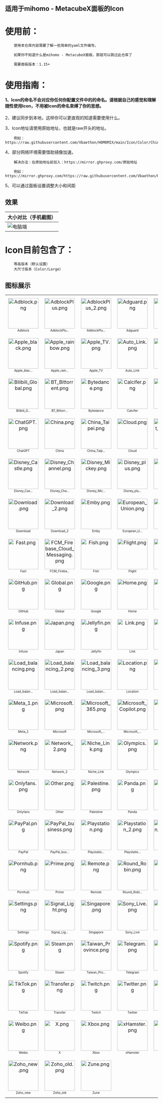 ## 适用于mihomo - MetacubeX面板的Icon

# 使用前：

        使用本仓库内容需要了解一些简单的yaml文件编写。

        如果你不知道什么是mihomo - MetacubeX面板，那就可以跳过此仓库了

        需要面板版本：1.15+

# 使用指南：

#### 1、Icon的命名不会对应你任何你配置文件中的的命名。请根据自己的感觉和理解随性使用Icon，不用被Icon的命名束缚了你的思想。

2、建议同步到本地，这样你可以更直观的知道需要使用什么。

3、Icon地址请使用原始地址，也就是raw开头的地址。

        例如：https://raw.githubusercontent.com/Vbaethon/HOMOMIX/main/Icon/Color/China.png

4、部分网络环境需要借助镜像加速。

        解决办法：在原始地址前加入：https://mirror.ghproxy.com/原始地址
        
        例如：https://mirror.ghproxy.com/https://raw.githubusercontent.com/Vbaethon/HOMOMIX/main/Icon/Color/China.png

5、可以通过面板设置调整大小和间距

## 效果

| 大小对比（手机截图） |
|---|
| ![电脑端](./Icon/Setup_3.png) |

# Icon目前包含了：

        等高版本（默认设置）
        大尺寸版本（Color/Large）



<!--start-icons-->

<!--start-icons-->

## 图标展示

<table style="width: 100%; margin: auto;"><tr>
    <td align="center" style="padding: 10px;">
        <img src="Icon/Color/Adblock.png" alt="Adblock.png" width="100" height="100"><br>
        <span style="font-size: 10px;">Adblock</span>
    </td>
    <td align="center" style="padding: 10px;">
        <img src="Icon/Color/AdblockPlus.png" alt="AdblockPlus.png" width="100" height="100"><br>
        <span style="font-size: 10px;">AdblockPlu...</span>
    </td>
    <td align="center" style="padding: 10px;">
        <img src="Icon/Color/AdblockPlus_2.png" alt="AdblockPlus_2.png" width="100" height="100"><br>
        <span style="font-size: 10px;">AdblockPlu...</span>
    </td>
    <td align="center" style="padding: 10px;">
        <img src="Icon/Color/Adguard.png" alt="Adguard.png" width="100" height="100"><br>
        <span style="font-size: 10px;">Adguard</span>
    </td>
    <td align="center" style="padding: 10px;">
        <img src="Icon/Color/AI.png" alt="AI.png" width="100" height="100"><br>
        <span style="font-size: 10px;">AI</span>
    </td>
    <td align="center" style="padding: 10px;">
        <img src="Icon/Color/Apple.png" alt="Apple.png" width="100" height="100"><br>
        <span style="font-size: 10px;">Apple</span>
    </td></tr><tr>
    <td align="center" style="padding: 10px;">
        <img src="Icon/Color/Apple_black.png" alt="Apple_black.png" width="100" height="100"><br>
        <span style="font-size: 10px;">Apple_blac...</span>
    </td>
    <td align="center" style="padding: 10px;">
        <img src="Icon/Color/Apple_rainbow.png" alt="Apple_rainbow.png" width="100" height="100"><br>
        <span style="font-size: 10px;">Apple_rain...</span>
    </td>
    <td align="center" style="padding: 10px;">
        <img src="Icon/Color/Apple_TV.png" alt="Apple_TV.png" width="100" height="100"><br>
        <span style="font-size: 10px;">Apple_TV</span>
    </td>
    <td align="center" style="padding: 10px;">
        <img src="Icon/Color/Auto_Link.png" alt="Auto_Link.png" width="100" height="100"><br>
        <span style="font-size: 10px;">Auto_Link</span>
    </td>
    <td align="center" style="padding: 10px;">
        <img src="Icon/Color/bilibili.png" alt="bilibili.png" width="100" height="100"><br>
        <span style="font-size: 10px;">bilibili</span>
    </td>
    <td align="center" style="padding: 10px;">
        <img src="Icon/Color/Bilibili_blue.png" alt="Bilibili_blue.png" width="100" height="100"><br>
        <span style="font-size: 10px;">Bilibili_b...</span>
    </td></tr><tr>
    <td align="center" style="padding: 10px;">
        <img src="Icon/Color/Bilibili_Global.png" alt="Bilibili_Global.png" width="100" height="100"><br>
        <span style="font-size: 10px;">Bilibili_G...</span>
    </td>
    <td align="center" style="padding: 10px;">
        <img src="Icon/Color/BT_Bittorrent.png" alt="BT_Bittorrent.png" width="100" height="100"><br>
        <span style="font-size: 10px;">BT_Bittorr...</span>
    </td>
    <td align="center" style="padding: 10px;">
        <img src="Icon/Color/Bytedance.png" alt="Bytedance.png" width="100" height="100"><br>
        <span style="font-size: 10px;">Bytedance</span>
    </td>
    <td align="center" style="padding: 10px;">
        <img src="Icon/Color/Calcifer.png" alt="Calcifer.png" width="100" height="100"><br>
        <span style="font-size: 10px;">Calcifer</span>
    </td>
    <td align="center" style="padding: 10px;">
        <img src="Icon/Color/Chained.png" alt="Chained.png" width="100" height="100"><br>
        <span style="font-size: 10px;">Chained</span>
    </td>
    <td align="center" style="padding: 10px;">
        <img src="Icon/Color/Chained_2.png" alt="Chained_2.png" width="100" height="100"><br>
        <span style="font-size: 10px;">Chained_2</span>
    </td></tr><tr>
    <td align="center" style="padding: 10px;">
        <img src="Icon/Color/ChatGPT.png" alt="ChatGPT.png" width="100" height="100"><br>
        <span style="font-size: 10px;">ChatGPT</span>
    </td>
    <td align="center" style="padding: 10px;">
        <img src="Icon/Color/China.png" alt="China.png" width="100" height="100"><br>
        <span style="font-size: 10px;">China</span>
    </td>
    <td align="center" style="padding: 10px;">
        <img src="Icon/Color/China_Taipei.png" alt="China_Taipei.png" width="100" height="100"><br>
        <span style="font-size: 10px;">China_Taip...</span>
    </td>
    <td align="center" style="padding: 10px;">
        <img src="Icon/Color/Cloud.png" alt="Cloud.png" width="100" height="100"><br>
        <span style="font-size: 10px;">Cloud</span>
    </td>
    <td align="center" style="padding: 10px;">
        <img src="Icon/Color/Consistent_Hashing.png" alt="Consistent_Hashing.png" width="100" height="100"><br>
        <span style="font-size: 10px;">Consistent...</span>
    </td>
    <td align="center" style="padding: 10px;">
        <img src="Icon/Color/Disney.png" alt="Disney.png" width="100" height="100"><br>
        <span style="font-size: 10px;">Disney</span>
    </td></tr><tr>
    <td align="center" style="padding: 10px;">
        <img src="Icon/Color/Disney_Castle.png" alt="Disney_Castle.png" width="100" height="100"><br>
        <span style="font-size: 10px;">Disney_Cas...</span>
    </td>
    <td align="center" style="padding: 10px;">
        <img src="Icon/Color/Disney_Channel.png" alt="Disney_Channel.png" width="100" height="100"><br>
        <span style="font-size: 10px;">Disney_Cha...</span>
    </td>
    <td align="center" style="padding: 10px;">
        <img src="Icon/Color/Disney_Mickey.png" alt="Disney_Mickey.png" width="100" height="100"><br>
        <span style="font-size: 10px;">Disney_Mic...</span>
    </td>
    <td align="center" style="padding: 10px;">
        <img src="Icon/Color/Disney_plus.png" alt="Disney_plus.png" width="100" height="100"><br>
        <span style="font-size: 10px;">Disney_plu...</span>
    </td>
    <td align="center" style="padding: 10px;">
        <img src="Icon/Color/Dolphin.png" alt="Dolphin.png" width="100" height="100"><br>
        <span style="font-size: 10px;">Dolphin</span>
    </td>
    <td align="center" style="padding: 10px;">
        <img src="Icon/Color/Douyin.png" alt="Douyin.png" width="100" height="100"><br>
        <span style="font-size: 10px;">Douyin</span>
    </td></tr><tr>
    <td align="center" style="padding: 10px;">
        <img src="Icon/Color/Download.png" alt="Download.png" width="100" height="100"><br>
        <span style="font-size: 10px;">Download</span>
    </td>
    <td align="center" style="padding: 10px;">
        <img src="Icon/Color/Download_2.png" alt="Download_2.png" width="100" height="100"><br>
        <span style="font-size: 10px;">Download_2</span>
    </td>
    <td align="center" style="padding: 10px;">
        <img src="Icon/Color/Emby.png" alt="Emby.png" width="100" height="100"><br>
        <span style="font-size: 10px;">Emby</span>
    </td>
    <td align="center" style="padding: 10px;">
        <img src="Icon/Color/European_Union.png" alt="European_Union.png" width="100" height="100"><br>
        <span style="font-size: 10px;">European_U...</span>
    </td>
    <td align="center" style="padding: 10px;">
        <img src="Icon/Color/Facebook.png" alt="Facebook.png" width="100" height="100"><br>
        <span style="font-size: 10px;">Facebook</span>
    </td>
    <td align="center" style="padding: 10px;">
        <img src="Icon/Color/Failover.png" alt="Failover.png" width="100" height="100"><br>
        <span style="font-size: 10px;">Failover</span>
    </td></tr><tr>
    <td align="center" style="padding: 10px;">
        <img src="Icon/Color/Fast.png" alt="Fast.png" width="100" height="100"><br>
        <span style="font-size: 10px;">Fast</span>
    </td>
    <td align="center" style="padding: 10px;">
        <img src="Icon/Color/FCM_Firebase_Cloud_Messaging.png" alt="FCM_Firebase_Cloud_Messaging.png" width="100" height="100"><br>
        <span style="font-size: 10px;">FCM_Fireba...</span>
    </td>
    <td align="center" style="padding: 10px;">
        <img src="Icon/Color/Fish.png" alt="Fish.png" width="100" height="100"><br>
        <span style="font-size: 10px;">Fish</span>
    </td>
    <td align="center" style="padding: 10px;">
        <img src="Icon/Color/Flight.png" alt="Flight.png" width="100" height="100"><br>
        <span style="font-size: 10px;">Flight</span>
    </td>
    <td align="center" style="padding: 10px;">
        <img src="Icon/Color/Forbidden.png" alt="Forbidden.png" width="100" height="100"><br>
        <span style="font-size: 10px;">Forbidden</span>
    </td>
    <td align="center" style="padding: 10px;">
        <img src="Icon/Color/Game.png" alt="Game.png" width="100" height="100"><br>
        <span style="font-size: 10px;">Game</span>
    </td></tr><tr>
    <td align="center" style="padding: 10px;">
        <img src="Icon/Color/GitHub.png" alt="GitHub.png" width="100" height="100"><br>
        <span style="font-size: 10px;">GitHub</span>
    </td>
    <td align="center" style="padding: 10px;">
        <img src="Icon/Color/Global.png" alt="Global.png" width="100" height="100"><br>
        <span style="font-size: 10px;">Global</span>
    </td>
    <td align="center" style="padding: 10px;">
        <img src="Icon/Color/Google.png" alt="Google.png" width="100" height="100"><br>
        <span style="font-size: 10px;">Google</span>
    </td>
    <td align="center" style="padding: 10px;">
        <img src="Icon/Color/Home.png" alt="Home.png" width="100" height="100"><br>
        <span style="font-size: 10px;">Home</span>
    </td>
    <td align="center" style="padding: 10px;">
        <img src="Icon/Color/Hong_Kong.png" alt="Hong_Kong.png" width="100" height="100"><br>
        <span style="font-size: 10px;">Hong_Kong</span>
    </td>
    <td align="center" style="padding: 10px;">
        <img src="Icon/Color/Hulu.png" alt="Hulu.png" width="100" height="100"><br>
        <span style="font-size: 10px;">Hulu</span>
    </td></tr><tr>
    <td align="center" style="padding: 10px;">
        <img src="Icon/Color/Infuse.png" alt="Infuse.png" width="100" height="100"><br>
        <span style="font-size: 10px;">Infuse</span>
    </td>
    <td align="center" style="padding: 10px;">
        <img src="Icon/Color/Japan.png" alt="Japan.png" width="100" height="100"><br>
        <span style="font-size: 10px;">Japan</span>
    </td>
    <td align="center" style="padding: 10px;">
        <img src="Icon/Color/Jellyfin.png" alt="Jellyfin.png" width="100" height="100"><br>
        <span style="font-size: 10px;">Jellyfin</span>
    </td>
    <td align="center" style="padding: 10px;">
        <img src="Icon/Color/Link.png" alt="Link.png" width="100" height="100"><br>
        <span style="font-size: 10px;">Link</span>
    </td>
    <td align="center" style="padding: 10px;">
        <img src="Icon/Color/Linkedin.png" alt="Linkedin.png" width="100" height="100"><br>
        <span style="font-size: 10px;">Linkedin</span>
    </td>
    <td align="center" style="padding: 10px;">
        <img src="Icon/Color/Linkedin_ray.png" alt="Linkedin_ray.png" width="100" height="100"><br>
        <span style="font-size: 10px;">Linkedin_r...</span>
    </td></tr><tr>
    <td align="center" style="padding: 10px;">
        <img src="Icon/Color/Load_balancing.png" alt="Load_balancing.png" width="100" height="100"><br>
        <span style="font-size: 10px;">Load_balan...</span>
    </td>
    <td align="center" style="padding: 10px;">
        <img src="Icon/Color/Load_balancing_2.png" alt="Load_balancing_2.png" width="100" height="100"><br>
        <span style="font-size: 10px;">Load_balan...</span>
    </td>
    <td align="center" style="padding: 10px;">
        <img src="Icon/Color/Load_balancing_3.png" alt="Load_balancing_3.png" width="100" height="100"><br>
        <span style="font-size: 10px;">Load_balan...</span>
    </td>
    <td align="center" style="padding: 10px;">
        <img src="Icon/Color/Location.png" alt="Location.png" width="100" height="100"><br>
        <span style="font-size: 10px;">Location</span>
    </td>
    <td align="center" style="padding: 10px;">
        <img src="Icon/Color/Magic_Timer.png" alt="Magic_Timer.png" width="100" height="100"><br>
        <span style="font-size: 10px;">Magic_Time...</span>
    </td>
    <td align="center" style="padding: 10px;">
        <img src="Icon/Color/Messenger.png" alt="Messenger.png" width="100" height="100"><br>
        <span style="font-size: 10px;">Messenger</span>
    </td></tr><tr>
    <td align="center" style="padding: 10px;">
        <img src="Icon/Color/Meta_1.png" alt="Meta_1.png" width="100" height="100"><br>
        <span style="font-size: 10px;">Meta_1</span>
    </td>
    <td align="center" style="padding: 10px;">
        <img src="Icon/Color/Microsoft.png" alt="Microsoft.png" width="100" height="100"><br>
        <span style="font-size: 10px;">Microsoft</span>
    </td>
    <td align="center" style="padding: 10px;">
        <img src="Icon/Color/Microsoft_365.png" alt="Microsoft_365.png" width="100" height="100"><br>
        <span style="font-size: 10px;">Microsoft_...</span>
    </td>
    <td align="center" style="padding: 10px;">
        <img src="Icon/Color/Microsoft_Copilot.png" alt="Microsoft_Copilot.png" width="100" height="100"><br>
        <span style="font-size: 10px;">Microsoft_...</span>
    </td>
    <td align="center" style="padding: 10px;">
        <img src="Icon/Color/Netflix.png" alt="Netflix.png" width="100" height="100"><br>
        <span style="font-size: 10px;">Netflix</span>
    </td>
    <td align="center" style="padding: 10px;">
        <img src="Icon/Color/Netflix_b.png" alt="Netflix_b.png" width="100" height="100"><br>
        <span style="font-size: 10px;">Netflix_b</span>
    </td></tr><tr>
    <td align="center" style="padding: 10px;">
        <img src="Icon/Color/Network.png" alt="Network.png" width="100" height="100"><br>
        <span style="font-size: 10px;">Network</span>
    </td>
    <td align="center" style="padding: 10px;">
        <img src="Icon/Color/Network_2.png" alt="Network_2.png" width="100" height="100"><br>
        <span style="font-size: 10px;">Network_2</span>
    </td>
    <td align="center" style="padding: 10px;">
        <img src="Icon/Color/Niche_Link.png" alt="Niche_Link.png" width="100" height="100"><br>
        <span style="font-size: 10px;">Niche_Link</span>
    </td>
    <td align="center" style="padding: 10px;">
        <img src="Icon/Color/Olympics.png" alt="Olympics.png" width="100" height="100"><br>
        <span style="font-size: 10px;">Olympics</span>
    </td>
    <td align="center" style="padding: 10px;">
        <img src="Icon/Color/Omission.png" alt="Omission.png" width="100" height="100"><br>
        <span style="font-size: 10px;">Omission</span>
    </td>
    <td align="center" style="padding: 10px;">
        <img src="Icon/Color/OneDrive.png" alt="OneDrive.png" width="100" height="100"><br>
        <span style="font-size: 10px;">OneDrive</span>
    </td></tr><tr>
    <td align="center" style="padding: 10px;">
        <img src="Icon/Color/Onlyfans.png" alt="Onlyfans.png" width="100" height="100"><br>
        <span style="font-size: 10px;">Onlyfans</span>
    </td>
    <td align="center" style="padding: 10px;">
        <img src="Icon/Color/Other.png" alt="Other.png" width="100" height="100"><br>
        <span style="font-size: 10px;">Other</span>
    </td>
    <td align="center" style="padding: 10px;">
        <img src="Icon/Color/Palestine.png" alt="Palestine.png" width="100" height="100"><br>
        <span style="font-size: 10px;">Palestine</span>
    </td>
    <td align="center" style="padding: 10px;">
        <img src="Icon/Color/Panda.png" alt="Panda.png" width="100" height="100"><br>
        <span style="font-size: 10px;">Panda</span>
    </td>
    <td align="center" style="padding: 10px;">
        <img src="Icon/Color/Panda_ai.png" alt="Panda_ai.png" width="100" height="100"><br>
        <span style="font-size: 10px;">Panda_ai</span>
    </td>
    <td align="center" style="padding: 10px;">
        <img src="Icon/Color/Panda_WWF.png" alt="Panda_WWF.png" width="100" height="100"><br>
        <span style="font-size: 10px;">Panda_WWF</span>
    </td></tr><tr>
    <td align="center" style="padding: 10px;">
        <img src="Icon/Color/PayPal.png" alt="PayPal.png" width="100" height="100"><br>
        <span style="font-size: 10px;">PayPal</span>
    </td>
    <td align="center" style="padding: 10px;">
        <img src="Icon/Color/PayPal_business.png" alt="PayPal_business.png" width="100" height="100"><br>
        <span style="font-size: 10px;">PayPal_bus...</span>
    </td>
    <td align="center" style="padding: 10px;">
        <img src="Icon/Color/Playstation.png" alt="Playstation.png" width="100" height="100"><br>
        <span style="font-size: 10px;">Playstatio...</span>
    </td>
    <td align="center" style="padding: 10px;">
        <img src="Icon/Color/Playstation_2.png" alt="Playstation_2.png" width="100" height="100"><br>
        <span style="font-size: 10px;">Playstatio...</span>
    </td>
    <td align="center" style="padding: 10px;">
        <img src="Icon/Color/Playstation_remote.png" alt="Playstation_remote.png" width="100" height="100"><br>
        <span style="font-size: 10px;">Playstatio...</span>
    </td>
    <td align="center" style="padding: 10px;">
        <img src="Icon/Color/Plex.png" alt="Plex.png" width="100" height="100"><br>
        <span style="font-size: 10px;">Plex</span>
    </td></tr><tr>
    <td align="center" style="padding: 10px;">
        <img src="Icon/Color/Pornhub.png" alt="Pornhub.png" width="100" height="100"><br>
        <span style="font-size: 10px;">Pornhub</span>
    </td>
    <td align="center" style="padding: 10px;">
        <img src="Icon/Color/Prime.png" alt="Prime.png" width="100" height="100"><br>
        <span style="font-size: 10px;">Prime</span>
    </td>
    <td align="center" style="padding: 10px;">
        <img src="Icon/Color/Remote.png" alt="Remote.png" width="100" height="100"><br>
        <span style="font-size: 10px;">Remote</span>
    </td>
    <td align="center" style="padding: 10px;">
        <img src="Icon/Color/Round_Robin.png" alt="Round_Robin.png" width="100" height="100"><br>
        <span style="font-size: 10px;">Round_Robi...</span>
    </td>
    <td align="center" style="padding: 10px;">
        <img src="Icon/Color/Seancody.png" alt="Seancody.png" width="100" height="100"><br>
        <span style="font-size: 10px;">Seancody</span>
    </td>
    <td align="center" style="padding: 10px;">
        <img src="Icon/Color/Server.png" alt="Server.png" width="100" height="100"><br>
        <span style="font-size: 10px;">Server</span>
    </td></tr><tr>
    <td align="center" style="padding: 10px;">
        <img src="Icon/Color/Settings.png" alt="Settings.png" width="100" height="100"><br>
        <span style="font-size: 10px;">Settings</span>
    </td>
    <td align="center" style="padding: 10px;">
        <img src="Icon/Color/Signal_Light.png" alt="Signal_Light.png" width="100" height="100"><br>
        <span style="font-size: 10px;">Signal_Lig...</span>
    </td>
    <td align="center" style="padding: 10px;">
        <img src="Icon/Color/Singapore.png" alt="Singapore.png" width="100" height="100"><br>
        <span style="font-size: 10px;">Singapore</span>
    </td>
    <td align="center" style="padding: 10px;">
        <img src="Icon/Color/Sony_Live.png" alt="Sony_Live.png" width="100" height="100"><br>
        <span style="font-size: 10px;">Sony_Live</span>
    </td>
    <td align="center" style="padding: 10px;">
        <img src="Icon/Color/South_Korea.png" alt="South_Korea.png" width="100" height="100"><br>
        <span style="font-size: 10px;">South_Kore...</span>
    </td>
    <td align="center" style="padding: 10px;">
        <img src="Icon/Color/SpeedTest.png" alt="SpeedTest.png" width="100" height="100"><br>
        <span style="font-size: 10px;">SpeedTest</span>
    </td></tr><tr>
    <td align="center" style="padding: 10px;">
        <img src="Icon/Color/Spotify.png" alt="Spotify.png" width="100" height="100"><br>
        <span style="font-size: 10px;">Spotify</span>
    </td>
    <td align="center" style="padding: 10px;">
        <img src="Icon/Color/Steam.png" alt="Steam.png" width="100" height="100"><br>
        <span style="font-size: 10px;">Steam</span>
    </td>
    <td align="center" style="padding: 10px;">
        <img src="Icon/Color/Taiwan_Province.png" alt="Taiwan_Province.png" width="100" height="100"><br>
        <span style="font-size: 10px;">Taiwan_Pro...</span>
    </td>
    <td align="center" style="padding: 10px;">
        <img src="Icon/Color/Telegram.png" alt="Telegram.png" width="100" height="100"><br>
        <span style="font-size: 10px;">Telegram</span>
    </td>
    <td align="center" style="padding: 10px;">
        <img src="Icon/Color/Tick.png" alt="Tick.png" width="100" height="100"><br>
        <span style="font-size: 10px;">Tick</span>
    </td>
    <td align="center" style="padding: 10px;">
        <img src="Icon/Color/Tick_2.png" alt="Tick_2.png" width="100" height="100"><br>
        <span style="font-size: 10px;">Tick_2</span>
    </td></tr><tr>
    <td align="center" style="padding: 10px;">
        <img src="Icon/Color/TikTok.png" alt="TikTok.png" width="100" height="100"><br>
        <span style="font-size: 10px;">TikTok</span>
    </td>
    <td align="center" style="padding: 10px;">
        <img src="Icon/Color/Transfer.png" alt="Transfer.png" width="100" height="100"><br>
        <span style="font-size: 10px;">Transfer</span>
    </td>
    <td align="center" style="padding: 10px;">
        <img src="Icon/Color/Twitch.png" alt="Twitch.png" width="100" height="100"><br>
        <span style="font-size: 10px;">Twitch</span>
    </td>
    <td align="center" style="padding: 10px;">
        <img src="Icon/Color/Twitter.png" alt="Twitter.png" width="100" height="100"><br>
        <span style="font-size: 10px;">Twitter</span>
    </td>
    <td align="center" style="padding: 10px;">
        <img src="Icon/Color/UK.png" alt="UK.png" width="100" height="100"><br>
        <span style="font-size: 10px;">UK</span>
    </td>
    <td align="center" style="padding: 10px;">
        <img src="Icon/Color/USA.png" alt="USA.png" width="100" height="100"><br>
        <span style="font-size: 10px;">USA</span>
    </td></tr><tr>
    <td align="center" style="padding: 10px;">
        <img src="Icon/Color/Weibo.png" alt="Weibo.png" width="100" height="100"><br>
        <span style="font-size: 10px;">Weibo</span>
    </td>
    <td align="center" style="padding: 10px;">
        <img src="Icon/Color/X.png" alt="X.png" width="100" height="100"><br>
        <span style="font-size: 10px;">X</span>
    </td>
    <td align="center" style="padding: 10px;">
        <img src="Icon/Color/Xbox.png" alt="Xbox.png" width="100" height="100"><br>
        <span style="font-size: 10px;">Xbox</span>
    </td>
    <td align="center" style="padding: 10px;">
        <img src="Icon/Color/xHamster.png" alt="xHamster.png" width="100" height="100"><br>
        <span style="font-size: 10px;">xHamster</span>
    </td>
    <td align="center" style="padding: 10px;">
        <img src="Icon/Color/Yin_Yang.png" alt="Yin_Yang.png" width="100" height="100"><br>
        <span style="font-size: 10px;">Yin_Yang</span>
    </td>
    <td align="center" style="padding: 10px;">
        <img src="Icon/Color/YouTube.png" alt="YouTube.png" width="100" height="100"><br>
        <span style="font-size: 10px;">YouTube</span>
    </td></tr><tr>
    <td align="center" style="padding: 10px;">
        <img src="Icon/Color/Zoho_new.png" alt="Zoho_new.png" width="100" height="100"><br>
        <span style="font-size: 10px;">Zoho_new</span>
    </td>
    <td align="center" style="padding: 10px;">
        <img src="Icon/Color/Zoho_old.png" alt="Zoho_old.png" width="100" height="100"><br>
        <span style="font-size: 10px;">Zoho_old</span>
    </td>
    <td align="center" style="padding: 10px;">
        <img src="Icon/Color/Zune.png" alt="Zune.png" width="100" height="100"><br>
        <span style="font-size: 10px;">Zune</span>
    </td></tr></table>

<!--end-icons-->
<!--end-icons-->
<!--end-icons-->
<!--end-icons-->
<!--end-icons-->
<!--end-icons-->
<!--end-icons-->
